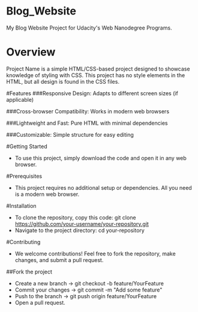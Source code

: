 # Blog_Website
My Blog Website Project for Udacity's Web Nanodegree Programs.

# Overview
Project Name is a simple HTML/CSS-based project designed to showcase knowledge of styling with CSS. This project has no style elements in the HTML, but all design is found in the CSS files.

#Features
###Responsive Design: Adapts to different screen sizes (if applicable)

###Cross-browser Compatibility: Works in modern web browsers

###Lightweight and Fast: Pure HTML with minimal dependencies

###Customizable: Simple structure for easy editing

#Getting Started
- To use this project, simply download the code and open it in any web browser.

#Prerequisites
- This project requires no additional setup or dependencies. All you need is a modern web browser.

#Installation
- To clone the repository, copy this code: git clone https://github.com/your-username/your-repository.git
- Navigate to the project directory: cd your-repository

#Contributing
- We welcome contributions! Feel free to fork the repository, make changes, and submit a pull request.

##Fork the project
- Create a new branch -> git checkout -b feature/YourFeature
- Commit your changes -> git commit -m "Add some feature"
- Push to the branch -> git push origin feature/YourFeature
- Open a pull request.
